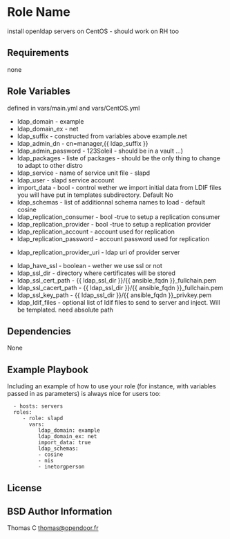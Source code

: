Role Name
=========

install openldap servers on CentOS - should work on RH too

Requirements
------------

none

Role Variables
--------------
defined in vars/main.yml and vars/CentOS.yml

  * ldap_domain      - example
  * ldap_domain_ex   - net 
  * ldap_suffix      - constructed from variables above example.net
  * ldap_admin_dn    - cn=manager,{{ ldap_suffix }}
  * ldap_admin_password - 123Soleil - should be in a vault ...)
  * ldap_packages    - liste of packages - should be the only thing to change to
    adapt to other distro
  * ldap_service     - name of service unit file - slapd
  * ldap_user        - slapd service account
  * import_data      - bool - control wether we import initial data from LDIF files you will have put in templates subdirectory. Default No
  * ldap_schemas     - list of additionnal schema names to load - default cosine
  * ldap_replication_consumer - bool -true to setup a replication consumer
  * ldap_replication_provider - bool -true to setup a replication provider
  * ldap_replication_account - account used for replication
  * ldap_replication_password - account password  used for replication
  - ldap_replication_provider_uri - ldap uri of provider server
  * ldap_have_ssl    - boolean - wether we use ssl or not
  * ldap_ssl_dir     - directory where certificates will be stored
  * ldap_ssl_cert_path - {{ ldap_ssl_dir }}/{{ ansible_fqdn }}_fullchain.pem
  * ldap_ssl_cacert_path - {{ ldap_ssl_dir }}/{{ ansible_fqdn }}_fullchain.pem
  * ldap_ssl_key_path - {{ ldap_ssl_dir }}/{{ ansible_fqdn }}_privkey.pem
  * ldap_ldif_files - optional list of ldif files to send to server and inject.
    Will be templated. need absolute path


Dependencies
------------

None

Example Playbook
----------------

Including an example of how to use your role (for instance, with variables passed in as parameters) is always nice for users too:

      - hosts: servers
      roles:
         - role: slapd
           vars:
              ldap_domain: example
              ldap_domain_ex: net
              import_data: true
              ldap_schemas:
              - cosine
              - nis
              - inetorgperson

License
-------

BSD
Author Information
------------------

Thomas C <thomas@opendoor.fr>
